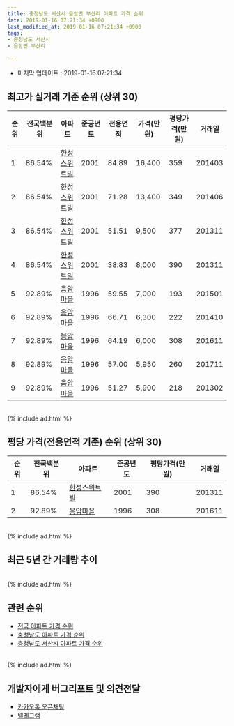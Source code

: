 ```yaml
---
title: 충청남도 서산시 음암면 부산리 아파트 가격 순위
date: 2019-01-16 07:21:34 +0900
last_modified_at: 2019-01-16 07:21:34 +0900
tags:
- 충청남도 서산시
- 음암면 부산리

---
```


* 마지막 업데이트 : 2019-01-16 07:21:34

## 최고가 실거래 기준 순위 (상위 30)


|순위|전국백분위|아파트|준공년도|전용면적|가격(만원)|평당가격(만원)|거래일|
|---|---|---|---|---|---|---|---|
|1|86.54%|[한성스위트빌](https://search.naver.com/search.naver?query=%EC%B6%A9%EC%B2%AD%EB%82%A8%EB%8F%84+%EC%84%9C%EC%82%B0%EC%8B%9C+%EC%9D%8C%EC%95%94%EB%A9%B4+%EB%B6%80%EC%82%B0%EB%A6%AC+%ED%95%9C%EC%84%B1%EC%8A%A4%EC%9C%84%ED%8A%B8%EB%B9%8C)|2001|84.89|16,400|359|201403|
|2|86.54%|[한성스위트빌](https://search.naver.com/search.naver?query=%EC%B6%A9%EC%B2%AD%EB%82%A8%EB%8F%84+%EC%84%9C%EC%82%B0%EC%8B%9C+%EC%9D%8C%EC%95%94%EB%A9%B4+%EB%B6%80%EC%82%B0%EB%A6%AC+%ED%95%9C%EC%84%B1%EC%8A%A4%EC%9C%84%ED%8A%B8%EB%B9%8C)|2001|71.28|13,400|349|201406|
|3|86.54%|[한성스위트빌](https://search.naver.com/search.naver?query=%EC%B6%A9%EC%B2%AD%EB%82%A8%EB%8F%84+%EC%84%9C%EC%82%B0%EC%8B%9C+%EC%9D%8C%EC%95%94%EB%A9%B4+%EB%B6%80%EC%82%B0%EB%A6%AC+%ED%95%9C%EC%84%B1%EC%8A%A4%EC%9C%84%ED%8A%B8%EB%B9%8C)|2001|51.51|9,500|377|201311|
|4|86.54%|[한성스위트빌](https://search.naver.com/search.naver?query=%EC%B6%A9%EC%B2%AD%EB%82%A8%EB%8F%84+%EC%84%9C%EC%82%B0%EC%8B%9C+%EC%9D%8C%EC%95%94%EB%A9%B4+%EB%B6%80%EC%82%B0%EB%A6%AC+%ED%95%9C%EC%84%B1%EC%8A%A4%EC%9C%84%ED%8A%B8%EB%B9%8C)|2001|38.83|8,000|390|201311|
|5|92.89%|[음암마을](https://search.naver.com/search.naver?query=%EC%B6%A9%EC%B2%AD%EB%82%A8%EB%8F%84+%EC%84%9C%EC%82%B0%EC%8B%9C+%EC%9D%8C%EC%95%94%EB%A9%B4+%EB%B6%80%EC%82%B0%EB%A6%AC+%EC%9D%8C%EC%95%94%EB%A7%88%EC%9D%84)|1996|59.55|7,000|193|201501|
|6|92.89%|[음암마을](https://search.naver.com/search.naver?query=%EC%B6%A9%EC%B2%AD%EB%82%A8%EB%8F%84+%EC%84%9C%EC%82%B0%EC%8B%9C+%EC%9D%8C%EC%95%94%EB%A9%B4+%EB%B6%80%EC%82%B0%EB%A6%AC+%EC%9D%8C%EC%95%94%EB%A7%88%EC%9D%84)|1996|66.71|6,300|222|201410|
|7|92.89%|[음암마을](https://search.naver.com/search.naver?query=%EC%B6%A9%EC%B2%AD%EB%82%A8%EB%8F%84+%EC%84%9C%EC%82%B0%EC%8B%9C+%EC%9D%8C%EC%95%94%EB%A9%B4+%EB%B6%80%EC%82%B0%EB%A6%AC+%EC%9D%8C%EC%95%94%EB%A7%88%EC%9D%84)|1996|64.19|6,000|308|201611|
|8|92.89%|[음암마을](https://search.naver.com/search.naver?query=%EC%B6%A9%EC%B2%AD%EB%82%A8%EB%8F%84+%EC%84%9C%EC%82%B0%EC%8B%9C+%EC%9D%8C%EC%95%94%EB%A9%B4+%EB%B6%80%EC%82%B0%EB%A6%AC+%EC%9D%8C%EC%95%94%EB%A7%88%EC%9D%84)|1996|57.00|5,950|260|201711|
|9|92.89%|[음암마을](https://search.naver.com/search.naver?query=%EC%B6%A9%EC%B2%AD%EB%82%A8%EB%8F%84+%EC%84%9C%EC%82%B0%EC%8B%9C+%EC%9D%8C%EC%95%94%EB%A9%B4+%EB%B6%80%EC%82%B0%EB%A6%AC+%EC%9D%8C%EC%95%94%EB%A7%88%EC%9D%84)|1996|51.27|5,900|218|201302|


<br>
{% include ad.html %}
<br>

## 평당 가격(전용면적 기준) 순위 (상위 30)


|순위|전국백분위|아파트|준공년도|평당가격(만원)|거래일|
|---|---|---|---|---|---|
|1|86.54%|[한성스위트빌](https://search.naver.com/search.naver?query=%EC%B6%A9%EC%B2%AD%EB%82%A8%EB%8F%84+%EC%84%9C%EC%82%B0%EC%8B%9C+%EC%9D%8C%EC%95%94%EB%A9%B4+%EB%B6%80%EC%82%B0%EB%A6%AC+%ED%95%9C%EC%84%B1%EC%8A%A4%EC%9C%84%ED%8A%B8%EB%B9%8C)|2001|390|201311|
|2|92.89%|[음암마을](https://search.naver.com/search.naver?query=%EC%B6%A9%EC%B2%AD%EB%82%A8%EB%8F%84+%EC%84%9C%EC%82%B0%EC%8B%9C+%EC%9D%8C%EC%95%94%EB%A9%B4+%EB%B6%80%EC%82%B0%EB%A6%AC+%EC%9D%8C%EC%95%94%EB%A7%88%EC%9D%84)|1996|308|201611|


<br>
{% include ad.html %}
<br>

## 최근 5년 간 거래량 추이


<div style="width:100%;">
    <canvas id="deal_progress" height="250"></canvas>
</div>

<script>
new Chart(document.getElementById("deal_progress"), {
    type: 'line',
    data: {
        labels: ['201401','201402','201403','201404','201405','201406','201407','201408','201409','201410','201411','201412','201501','201502','201503','201504','201505','201506','201507','201508','201509','201510','201511','201512','201601','201602','201603','201604','201605','201606','201607','201608','201609','201610','201611','201612','201701','201702','201703','201704','201705','201706','201707','201708','201709','201710','201711','201712','201801','201802','201803','201804','201805','201806','201807','201808','201809','201810','201811','201812','201901'],
        datasets: [{
            label: '실거래 수',
            pointRadius: 1,
            data: [8, 6, 18, 17, 5, 9, 4, 8, 6, 6, 4, 4, 10, 7, 11, 9, 8, 7, 6, 8, 13, 14, 11, 4, 6, 7, 6, 1, 2, 9, 11, 9, 5, 5, 5, 4, 4, 3, 8, 4, 7, 5, 6, 11, 8, 0, 6, 1, 5, 5, 5, 3, 4, 2, 2, 1, 4, 0, 2, 0, 0],
            borderColor: "rgba(255, 201, 14, 1)",
            backgroundColor: "rgba(255, 201, 14, 0.5)",
            fill: true,
        }]
    },
    options: {
        responsive: true,
        title: {
            display: true,
            text: '5년간 거래량 추이'
        },
        tooltips: {
            mode: 'index',
            intersect: false,
        },
        hover: {
            mode: 'nearest',
            intersect: true
        },
        scales: {
            xAxes: [{
                display: true,
                scaleLabel: {
                    display: true,
                    labelString: '년/월'
                }
            }],
            yAxes: [{
                display: true,
                ticks: {
                    suggestedMin: 0,
                },
                scaleLabel: {
                    display: true,
                    labelString: '실거래 수'
                }
            }]
        }
    }
});

</script>


<br>
{% include ad.html %}
<br>

## 관련 순위

- [전국 아파트 가격 순위](https://inasie.github.io/apt-ranking/전국)
- [충청남도 아파트 가격 순위](https://inasie.github.io/apt-ranking/충청남도)
- [충청남도 서산시 아파트 가격 순위](https://inasie.github.io/apt-ranking/충청남도-서산시)


<br>
{% include ad.html %}
<br>

## 개발자에게 버그리포트 및 의견전달

- [카카오톡 오픈채팅](https://open.kakao.com/o/gLJUAP4)
- [텔레그램](https://t.me/inasie)

